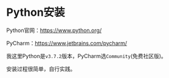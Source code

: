 # Python安装

Python官网：<https://www.python.org/>

PyCharm：<https://www.jetbrains.com/pycharm/>



我这里Python是`v3.7.2`版本，PyCharm选`Community`(免费社区版)。

安装过程很简单，自行实践。

